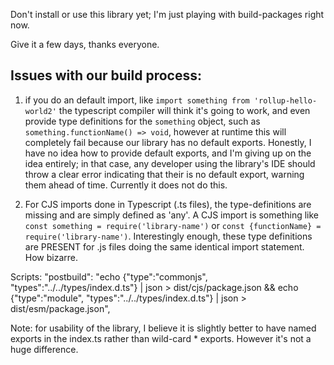 Don't install or use this library yet; I'm just playing with build-packages right now.

Give it a few days, thanks everyone.

## Issues with our build process:

1. if you do an default import, like `import something from 'rollup-hello-world2'` the typescript compiler will think it's going to work, and even provide type definitions for the `something` object, such as `something.functionName() => void`, however at runtime this will completely fail because our library has no default exports. Honestly, I have no idea how to provide default exports, and I'm giving up on the idea entirely; in that case, any developer using the library's IDE should throw a clear error indicating that their is no default export, warning them ahead of time. Currently it does not do this.

2. For CJS imports done in Typescript (.ts files), the type-definitions are missing and are simply defined as 'any'. A CJS import is something like `const something = require('library-name')` or `const {functionName} = require('library-name')`. Interestingly enough, these type definitions are PRESENT for .js files doing the same identical import statement. How bizarre.

Scripts:
"postbuild": "echo {\"type\":\"commonjs\", \"types\":\"../../types/index.d.ts\"} | json > dist/cjs/package.json && echo {\"type\":\"module\", \"types\":\"../../types/index.d.ts\"} | json > dist/esm/package.json",

Note: for usability of the library, I believe it is slightly better to have named exports in the index.ts rather than wild-card \* exports. However it's not a huge difference.
